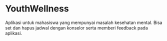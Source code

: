 # YouthWellness
Aplikasi untuk mahasiswa yang mempunyai masalah kesehatan mental. Bisa set dan hapus jadwal dengan konselor serta memberi feedback pada aplikasi.
